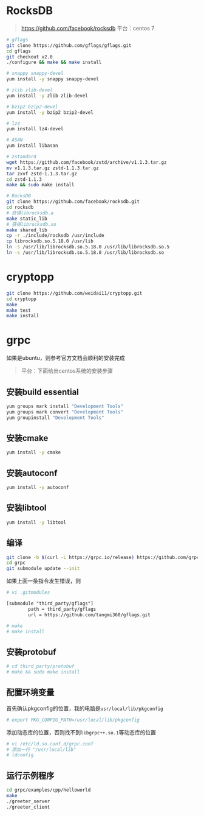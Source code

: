 # RocksDB

> https://github.com/facebook/rocksdb
> 平台：centos 7

```bash
# gflags
git clone https://github.com/gflags/gflags.git
cd gflags
git checkout v2.0
./configure && make && make install

# snappy snappy-devel
yum install -y snappy snappy-devel

# zlib zlib-devel
yum install -y zlib zlib-devel

# bzip2 bzip2-devel
yum install -y bzip2 bzip2-devel

# lz4
yum install lz4-devel

# ASAN
yum install libasan

# zstandard
wget https://github.com/facebook/zstd/archive/v1.1.3.tar.gz
mv v1.1.3.tar.gz zstd-1.1.3.tar.gz
tar zxvf zstd-1.1.3.tar.gz
cd zstd-1.1.3
make && sudo make install

# RocksDB
git clone https://github.com/facebook/rocksdb.git
cd rocksdb
# 获得librocksdb.a
make static_lib
# 获得librocksdb.so
make shared_lib
cp -r ./include/rocksdb /usr/include
cp librocksdb.so.5.18.0 /usr/lib
ln -s /usr/lib/librocksdb.so.5.18.0 /usr/lib/librocksdb.so.5
ln -s /usr/lib/librocksdb.so.5.18.0 /usr/lib/librocksdb.so
```


# cryptopp

```bash
git clone https://github.com/weidai11/cryptopp.git
cd cryptopp
make
make test
make install
```


# grpc

如果是ubuntu，则参考官方文档会顺利的安装完成
> 平台：下面给出centos系统的安装步骤


## 安装build essential

```bash
yum groups mark install "Development Tools"
yum groups mark convert "Development Tools"
yum groupinstall "Development Tools"
```

## 安装cmake

```bash
yum install -y cmake
```

## 安装autoconf

```bash
yum install -y autoconf
```

## 安装libtool

```bash
yum install -y libtool
```

##  编译

```bash
git clone -b $(curl -L https://grpc.io/release) https://github.com/grpc/grpc
cd grpc
git submodule update --init
```

如果上面一条指令发生错误，则

```bash
# vi .gitmodules
```

```txt
[submodule "third_party/gflags"]
	    path = third_party/gflags
	    url = https://github.com/tangmi360/gflags.git
```

```bash
# make
# make install
```

## 安装protobuf

```bash
# cd third_party/protobuf
# make && sudo make install
```

## 配置环境变量

首先确认pkgconfig的位置，我的电脑是`usr/local/lib/pkgconfig`

```bash
# export PKG_CONFIG_PATH=/usr/local/lib/pkgconfig
```

添加动态库的位置，否则找不到`libgrpc++.so.1`等动态库的位置

```bash
# vi /etc/ld.so.conf.d/grpc.conf
# 添加一行 "/usr/local/lib"
# ldconfig
```

## 运行示例程序

```bash
cd grpc/examples/cpp/helloworld
make
./greeter_server
./greeter_client
```
